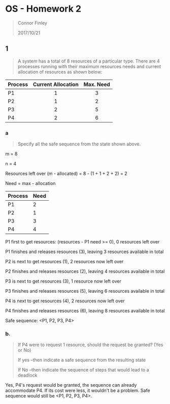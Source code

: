 # OS - Homework 2

> Connor Finley
>
> 2017/10/21



## 1

> A system has a total of 8 resources of a particular type. There are 4 processes running with their maximum resources needs and current allocation of resources as shown below:

| Process | Current Allocation | Max. Need |
| ------- | :----------------: | :-------: |
| P1      |         1          |     3     |
| P2      |         1          |     2     |
| P3      |         2          |     5     |
| P4      |         2          |     6     |



### a

> Specify all the safe sequence from the state shown above.

m = 8

n = 4

Resources left over (m - allocated) = 8 - (1 + 1 + 2 + 2) = 2

Need = max - allocation

| Process | Need |
| ------- | ---- |
| P1      | 2    |
| P2      | 1    |
| P3      | 3    |
| P4      | 4    |

P1 first to get resources: (resources - P1 need >= 0), 0 resources left over

P1 finishes and releases resources (3), leaving 3 resources available in total



P2 is next to get resources (1), 2 resources now left over

P2 finishes and releases resources (2), leaving 4 resources available in total



P3 is next to get resources (3), 1 resource now left over

P3 finishes and releases resources (5), leaving 6 resources available in total



P4 is next to get resources (4), 2 resources now left over

P4 finishes and releases resources (6), leaving 8 resources available in total

Safe sequence: \<P1, P2, P3, P4>



### b.

> If P4 were to request 1 resource, should the request be granted? (Yes or No)
>
> If yes –then indicate a safe sequence from the resulting state
>
> If No –then indicate the sequence of steps that would lead to a deadlock

Yes, P4's request would be granted, the sequence can already accommodate P4. If its cost were less, it wouldn't be a problem. Safe sequence would still be \<P1, P2, P3, P4>.